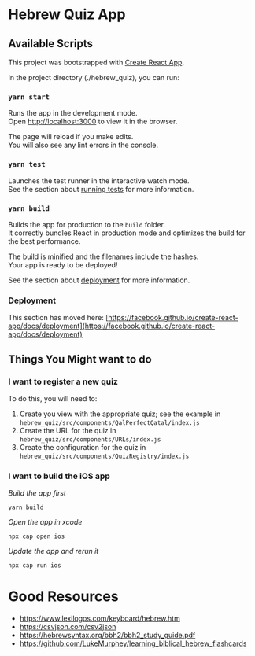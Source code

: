 # Hebrew Quiz App
## Available Scripts

This project was bootstrapped with [Create React App](https://github.com/facebook/create-react-app).

In the project directory (./hebrew_quiz), you can run:

### `yarn start`

Runs the app in the development mode.\
Open [http://localhost:3000](http://localhost:3000) to view it in the browser.

The page will reload if you make edits.\
You will also see any lint errors in the console.

### `yarn test`

Launches the test runner in the interactive watch mode.\
See the section about [running tests](https://facebook.github.io/create-react-app/docs/running-tests) for more information.

### `yarn build`

Builds the app for production to the `build` folder.\
It correctly bundles React in production mode and optimizes the build for the best performance.

The build is minified and the filenames include the hashes.\
Your app is ready to be deployed!

See the section about [deployment](https://facebook.github.io/create-react-app/docs/deployment) for more information.

### Deployment

This section has moved here: [https://facebook.github.io/create-react-app/docs/deployment](https://facebook.github.io/create-react-app/docs/deployment)


## Things You Might want to do

### I want to register a new quiz

To do this, you will need to:
1. Create you view with the appropriate quiz; see the example in `hebrew_quiz/src/components/QalPerfectQatal/index.js`
2. Create the URL for the quiz in `hebrew_quiz/src/components/URLs/index.js`
3. Create the configuration for the quiz in `hebrew_quiz/src/components/QuizRegistry/index.js`

### I want to build the iOS app

*Build the app first*

```yarn build```

*Open the app in xcode*

```npx cap open ios```

*Update the app and rerun it*

```npx cap run ios```

# Good Resources

* https://www.lexilogos.com/keyboard/hebrew.htm
* https://csvjson.com/csv2json
* https://hebrewsyntax.org/bbh2/bbh2_study_guide.pdf
* https://github.com/LukeMurphey/learning_biblical_hebrew_flashcards
